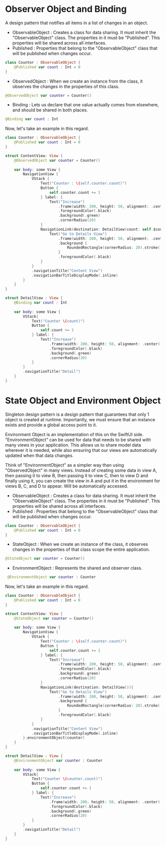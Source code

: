 # Observer Object and Binding
A design pattern that notifies all items in a list of changes in an object.
 - ObservableObject : Creates a class for data sharing. It must inherit the "ObservableObject" class. The properties in it must be "Published". This properties will be shared across all interfaces.
 - Published : Properties that belong to the "ObservableObject" class that will be published when changes occur.
```swift
class Counter : ObservableObject {
    @Published var count : Int = 0
}
```
- ObservedObject : When we create an instance from the class, it observes the changes in the properties of this class.
```swift
@ObservedObject var counter = Counter()
```
- Binding : Lets us declare that one value actually comes from elsewhere, and should be shared in both places.
```swift
@Binding var count : Int
```
Now, let's take an example in this regard.
```swift
class Counter : ObservableObject {
    @Published var count : Int = 0
}

struct ContentView: View {
    @ObservedObject var counter = Counter()
            
    var body: some View {
        NavigationView {
            VStack {
                Text("Counter : \(self.counter.count)")
                Button {
                    self.counter.count += 1
                } label: {
                    Text("Increase")
                        .frame(width: 200, height: 50, alignment: .center)
                        .foregroundColor(.black)
                        .background(.green)
                        .cornerRadius(20)
                }
                NavigationLink(destination: DetailView(count: self.$counter.count)){
                    Text("Go to Details View")
                        .frame(width: 200, height: 50, alignment: .center)
                        .background {
                            RoundedRectangle(cornerRadius: 20).stroke(.black)
                        }
                        .foregroundColor(.black)
                }
            }
            .navigationTitle("Content View")
            .navigationBarTitleDisplayMode(.inline)
        }
    }
}

struct DetailView : View { 
    @Binding var count : Int
    
    var body: some View {
        VStack{
            Text("Counter \(count)")
            Button {
                self.count += 1
            } label: {
                Text("Increase")
                    .frame(width: 200, height: 50, alignment: .center)
                    .foregroundColor(.black)
                    .background(.green)
                    .cornerRadius(20)
            }
        }
        .navigationTitle("Detail")
    }
}
```


# State Object and Environment Object
Singleton design pattern is a design pattern that guarantees that only 1 object is created at runtime. Importantly, we must ensure that an instance exists and provide a global access point to it.

Environment Object is an implementation of this on the SwiftUI side. "EnvironmentObject" can be used for data that needs to be shared with many views in your application. This allows us to share model data wherever it is needed, while also ensuring that our views are automatically updated when that data changes.

Think of "EnvironmentObject" as a simpler way than using "ObservedObject" in many views. Instead of creating some data in view A, then passing it to view B, then passing it to view C, then to view D and finally using it, you can create the view in A and put it in the environment for views B, C, and D to appear. Will be automatically accessed.

 - ObservableObject : Creates a class for data sharing. It must inherit the "ObservableObject" class. The properties in it must be "Published". This properties will be shared across all interfaces.
 - Published : Properties that belong to the "ObservableObject" class that will be published when changes occur.

```swift
class Counter : ObservableObject {
    @Published var count : Int = 0
}
```
- StateObject : When we create an instance of the class, it observes changes in the properties of that class scope the entire application.
```swift
@StateObject var counter = Counter()
```
- EnvironmentObject : Represents the shared and observer class.
```swift
 @EnvironmentObject var counter : Counter
```
Now, let's take an example in this regard.
```swift
class Counter : ObservableObject {
    @Published var count : Int = 0
}

struct ContentView: View {
    @StateObject var counter = Counter()
            
    var body: some View {
        NavigationView {
            VStack {
                Text("Counter : \(self.counter.count)")
                Button {
                    self.counter.count += 1
                } label: {
                    Text("Increase")
                        .frame(width: 200, height: 50, alignment: .center)
                        .foregroundColor(.black)
                        .background(.green)
                        .cornerRadius(20)
                }
                NavigationLink(destination: DetailView()){
                    Text("Go to Details View")
                        .frame(width: 200, height: 50, alignment: .center)
                        .background {
                            RoundedRectangle(cornerRadius: 20).stroke(.black)
                        }
                        .foregroundColor(.black)
                }
            }
            .navigationTitle("Content View")
            .navigationBarTitleDisplayMode(.inline)
        }.environmentObject(counter)
    }
}

struct DetailView : View {
    @EnvironmentObject var counter : Counter
    
    var body: some View {
        VStack{
            Text("Counter \(counter.count)")
            Button {
                self.counter.count += 1
            } label: {
                Text("Increase")
                    .frame(width: 200, height: 50, alignment: .center)
                    .foregroundColor(.black)
                    .background(.green)
                    .cornerRadius(20)
            }
        }
        .navigationTitle("Detail")
    }
}
```
